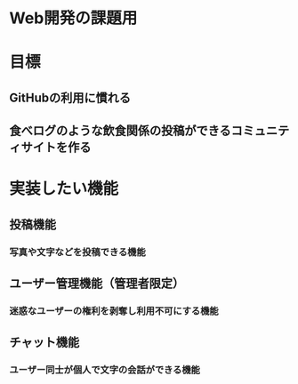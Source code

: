 # Web開発の課題用

# 目標
## GitHubの利用に慣れる
## 食べログのような飲食関係の投稿ができるコミュニティサイトを作る

# 実装したい機能
## 投稿機能
### 写真や文字などを投稿できる機能
## ユーザー管理機能（管理者限定）
### 迷惑なユーザーの権利を剥奪し利用不可にする機能
## チャット機能
### ユーザー同士が個人で文字の会話ができる機能
